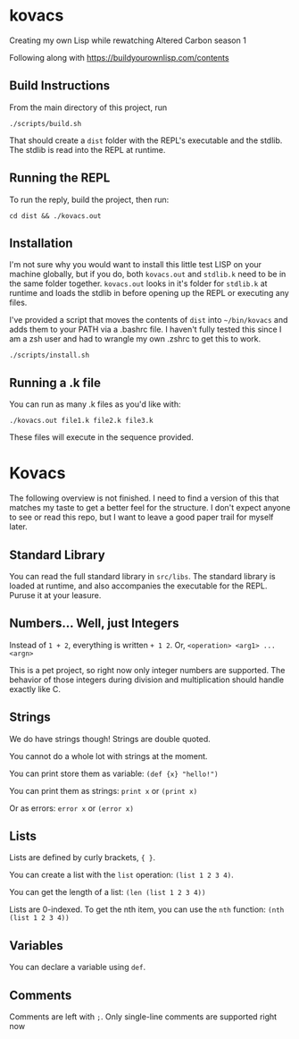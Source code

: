 # kovacs

Creating my own Lisp while rewatching Altered Carbon season 1

Following along with https://buildyourownlisp.com/contents

## Build Instructions

From the main directory of this project, run

```
./scripts/build.sh
```

That should create a `dist` folder with the REPL's executable and the stdlib. The stdlib is read into the REPL at runtime.

## Running the REPL

To run the reply, build the project, then run:

```
cd dist && ./kovacs.out
```

## Installation

I'm not sure why you would want to install this little test LISP on your machine globally, but if you do, both `kovacs.out` and `stdlib.k` need to be in the same folder together. `kovacs.out` looks in it's folder for `stdlib.k` at runtime and loads the stdlib in before opening up the REPL or executing any files.

I've provided a script that moves the contents of `dist` into `~/bin/kovacs` and adds them to your PATH via a .bashrc file. I haven't fully tested this since I am a zsh user and had to wrangle my own .zshrc to get this to work.

```
./scripts/install.sh
```

## Running a .k file

You can run as many .k files as you'd like with:

```
./kovacs.out file1.k file2.k file3.k
```

These files will execute in the sequence provided.

# Kovacs

The following overview is not finished. I need to find a version of this that matches my taste to get a better feel for the structure. I don't expect anyone to see or read this repo, but I want to leave a good paper trail for myself later.

## Standard Library

You can read the full standard library in `src/libs`. The standard library is loaded at runtime, and also accompanies the executable for the REPL. Puruse it at your leasure.

## Numbers... Well, just Integers

Instead of `1 + 2`, everything is written `+ 1 2`. Or, `<operation> <arg1> ... <argn>`

This is a pet project, so right now only integer numbers are supported. The behavior of those integers during division and multiplication should handle exactly like C.

## Strings

We do have strings though! Strings are double quoted.

You cannot do a whole lot with strings at the moment.

You can print store them as variable: `(def {x} "hello!")`

You can print them as strings: `print x` or `(print x)`

Or as errors: `error x` or `(error x)`

## Lists

Lists are defined by curly brackets, `{ }`.

You can create a list with the `list` operation: `(list 1 2 3 4)`.

You can get the length of a list: `(len (list 1 2 3 4))`

Lists are 0-indexed. To get the nth item, you can use the `nth` function: `(nth (list 1 2 3 4))`

## Variables

You can declare a variable using `def`.

## Comments

Comments are left with `;`. Only single-line comments are supported right now
